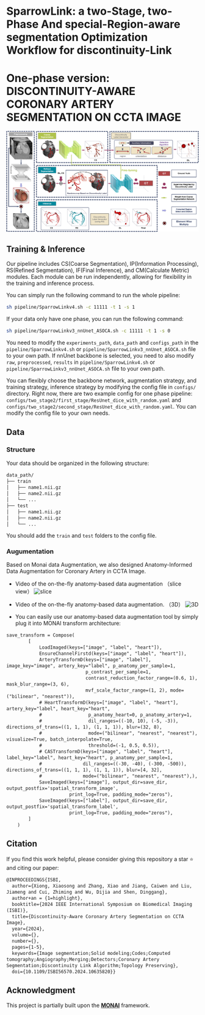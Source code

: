 # SparrowLink: a two-Stage, two-Phase And special-Region-aware segmentation Optimization Workflow for discontinuity-Link

# One-phase version: DISCONTINUITY-AWARE CORONARY ARTERY SEGMENTATION ON CCTA IMAGE
![Project Diagram](readme_image/Onephase_pipeline.png) 

## Training & Inference
Our pipeline includes CS(Coarse Segmentation), IP(Information Processing), RS(Refined Segmentation), IF(Final Inference), and CM(Calculate Metric) modules. Each module can be run independently, allowing for flexibility in the training and inference process.

You can simply run the following command to run the whole pipeline:
```bash
sh pipeline/SparrowLinkv4.sh -c 11111 -t 1 -s 1
```

If your data only have one phase, you can run the following command:
```bash
sh pipeline/SparrowLinkv3_nnUnet_ASOCA.sh -c 11111 -t 1 -s 0
```
You need to modify the `experiments_path`, `data_path` and `configs_path` in the `pipeline/SparrowLinkv4.sh` or `pipeline/SparrowLinkv3_nnUnet_ASOCA.sh` file to your own path.
If nnUnet backbone is selected, you need to also modify `raw`, `preprocessed`, `results` in `pipeline/SparrowLinkv4.sh` or `pipeline/SparrowLinkv3_nnUnet_ASOCA.sh` file to your own path.

You can flexibly choose the backbone network, augmentation strategy, and training strategy, inference strategy by modifying the config file in `configs/` directory.
Right now, there are two example config for one phase pipeline: `configs/two_stage2/first_stage/ResUnet_dice_with_random.yaml` and `configs/two_stage2/second_stage/ResUnet_dice_with_random.yaml`. You can modify the config file to your own needs.
## Data
### Structure
Your data should be organized in the following structure:
```
data_path/
├── train
│   ├── name1.nii.gz
│   ├── name2.nii.gz
│   └── ...
├── test
│   ├── name1.nii.gz
│   ├── name2.nii.gz
│   └── ...
```
You should add the `train` and `test` folders to the config file. 

### Augumentation
Based on Monai data Augmentation, we also designed Anatomy-Informed Data Augmentation for Coronary Artery in CCTA Image.
* Video of the on-the-fly anatomy-based data augmentation （slice view）
![slice](https://github.com/xxsxxsxxs666/SparrowLink/assets/61532031/fd2e33e7-8a14-4f84-9bcc-4b5b9f9dd7fa.gif)
* Video of the on-the-fly anatomy-based data augmentation. （3D）
![3D](https://github.com/xxsxxsxxs666/SparrowLink/assets/61532031/c2235188-02e9-427f-8f07-6fe7f807e540.gif)

* You can easily use our anatomy-based data augmentation tool by simply plug it into MONAI transform architecture:

```
save_transform = Compose(
        [
            LoadImaged(keys=["image", "label", "heart"]),
            EnsureChannelFirstd(keys=["image", "label", "heart"]),
            ArteryTransformD(keys=["image", "label"], image_key="image", artery_key="label", p_anatomy_per_sample=1,
                             p_contrast_per_sample=1,
                             contrast_reduction_factor_range=(0.6, 1), mask_blur_range=(3, 6),
                             mvf_scale_factor_range=(1, 2), mode=("bilinear", "nearest")),
            # HeartTransformD(keys=["image", "label", "heart"], artery_key="label", heart_key="heart",
            #                 p_anatomy_heart=0, p_anatomy_artery=1,
            #                 dil_ranges=((-10, 10), (-5, -3)), directions_of_trans=((1, 1, 1), (1, 1, 1)), blur=(32, 8),
            #                 mode=("bilinear", "nearest", "nearest"), visualize=True, batch_interpolate=True,
            #                 threshold=(-1, 0.5, 0.5)),
            # CASTransformD(keys=["image", "label", "heart"], label_key="label", heart_key="heart", p_anatomy_per_sample=1,
            #               dil_ranges=((-30, -40), (-300, -500)), directions_of_trans=((1, 1, 1), (1, 1, 1)), blur=[4, 32],
            #               mode=("bilinear", "nearest", "nearest"),),
            SaveImaged(keys=["image"], output_dir=save_dir, output_postfix='spatial_transform_image',
                       print_log=True, padding_mode="zeros"),
            SaveImaged(keys=["label"], output_dir=save_dir, output_postfix='spatial_transform_label',
                       print_log=True, padding_mode="zeros"),
        ]
    )
```
## Citation

If you find this work helpful, please consider giving this repository a star ⭐ and citing our paper:
```
@INPROCEEDINGS{ISBI,
  author={Xiong, Xiaosong and Zhang, Xiao and Jiang, Caiwen and Liu, Jiameng and Cui, Zhiming and Wu, Dijia and Shen, Dinggang},
  author+an = {1=highlight},
  booktitle={2024 IEEE International Symposium on Biomedical Imaging (ISBI)}, 
  title={Discontinuity-Aware Coronary Artery Segmentation on CCTA Image}, 
  year={2024},
  volume={},
  number={},
  pages={1-5},
  keywords={Image segmentation;Solid modeling;Codes;Computed tomography;Angiography;Merging;Detectors;Coronary Artery Segmentation;Discontinuity Link Algorithm;Topology Preserving},
  doi={10.1109/ISBI56570.2024.10635820}}
```

## Acknowledgment
This project is partially built upon the [**MONAI**](https://github.com/Project-MONAI/MONAI) framework.
